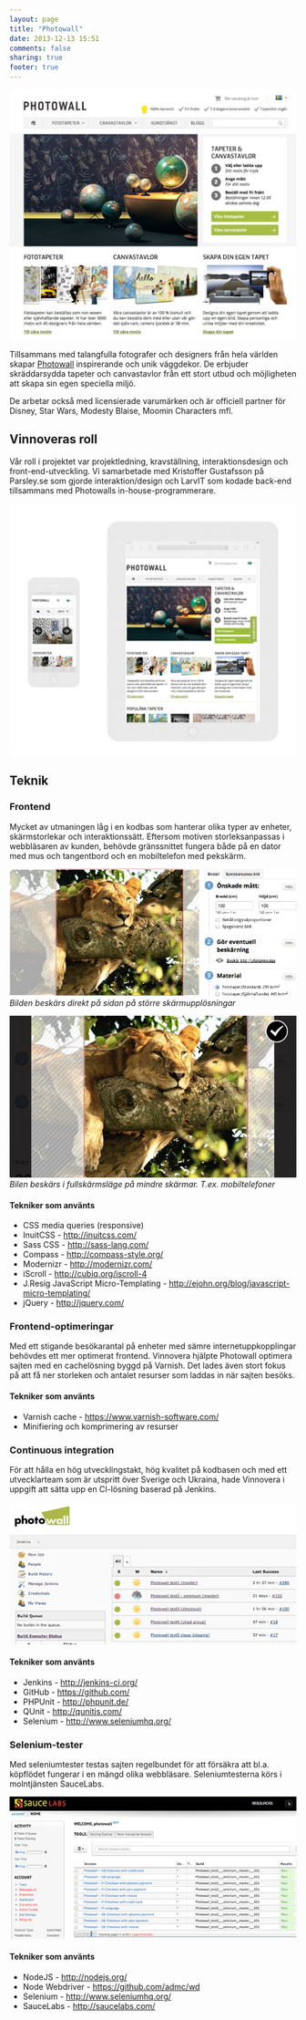 ```yaml
---
layout: page
title: "Photowall"
date: 2013-12-13 15:51
comments: false
sharing: true
footer: true
---
```

![Skärmdump photowall.se](/images/content/projects/photowall/screenshot.jpg)

Tillsammans med talangfulla fotografer och designers från hela världen skapar <a href="http://www.photowall.se">Photowall</a> inspirerande och unik väggdekor. De erbjuder skräddarsydda tapeter och canvastavlor från ett stort utbud och möjligheten att skapa sin egen speciella miljö.

De arbetar också med licensierade varumärken och är officiell partner för Disney, Star Wars, Modesty Blaise, Moomin Characters mfl.

## Vinnoveras roll

Vår roll i projektet var projektledning, kravställning, interaktionsdesign och front-end-utveckling. Vi samarbetade med Kristoffer Gustafsson på Parsley.se som gjorde interaktion/design och LarvIT som kodade back-end tillsammans med Photowalls in-house-programmerare.

![Skärmdumpar photowall.se](/images/content/projects/photowall/responsive.jpg)

## Teknik
### Frontend
Mycket av utmaningen låg i en kodbas som hanterar olika typer av enheter, skärmstorlekar och interaktionssätt. Eftersom motiven storleksanpassas i webbläsaren av kunden, behövde gränssnittet fungera både på en dator med mus och tangentbord och en mobiltelefon med pekskärm.

![Beskräning på desktop](/images/content/projects/photowall/crop1.jpg)
*Bilden beskärs direkt på sidan på större skärmupplösningar*

![Beskräning på mobil](/images/content/projects/photowall/crop2.jpg)
*Bilen beskärs i fullskärmsläge på mindre skärmar. T.ex. mobiltelefoner*

#### Tekniker som använts
* CSS media queries (responsive)
* InuitCSS - http://inuitcss.com/
* Sass CSS - http://sass-lang.com/
* Compass - http://compass-style.org/
* Modernizr - http://modernizr.com/
* iScroll - http://cubiq.org/iscroll-4
* J.Resig JavaScript Micro-Templating - http://ejohn.org/blog/javascript-micro-templating/
* jQuery - http://jquery.com/

### Frontend-optimeringar
Med ett stigande besökarantal på enheter med sämre internetuppkopplingar behövdes ett mer optimerat frontend. Vinnovera hjälpte Photowall optimera sajten med en cachelösning byggd på Varnish. Det lades även stort fokus på att få ner storleken och antalet resurser som laddas in när sajten besöks.

#### Tekniker som använts
* Varnish cache - https://www.varnish-software.com/
* Minifiering och komprimering av resurser

### Continuous integration
För att hålla en hög utvecklingstakt, hög kvalitet på kodbasen och med ett utvecklarteam som är utspritt över Sverige och Ukraina, hade Vinnovera i uppgift att sätta upp en CI-lösning baserad på Jenkins.

![Jenkins](/images/content/projects/photowall/jenkins.jpg)

#### Tekniker som använts
* Jenkins - http://jenkins-ci.org/
* GitHub - https://github.com/
* PHPUnit - http://phpunit.de/
* QUnit - http://qunitjs.com/
* Selenium - http://www.seleniumhq.org/

### Selenium-tester
Med seleniumtester testas sajten regelbundet för att försäkra att bl.a. köpflödet fungerar i en mängd olika webbläsare. Seleniumtesterna körs i molntjänsten SauceLabs.

![SauceLabs](/images/content/projects/photowall/saucelabs.jpg)

#### Tekniker som använts
* NodeJS - http://nodejs.org/
* Node Webdriver - https://github.com/admc/wd
* Selenium - http://www.seleniumhq.org/
* SauceLabs - http://saucelabs.com/
